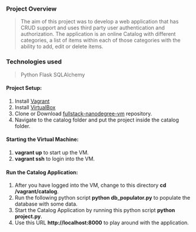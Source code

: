 ### Project Overview
> The aim of this project was to develop a web application that has CRUD support and uses third party user authentication and authorization. The application is an online Catalog with different categories, a list of items within each of those categories with the ability to add, edit or delete items.

### Technologies used
>Python
>Flask
>SQLAlchemy 

#### Project Setup:
  1. Install [Vagrant](https://www.vagrantup.com/) 
  2. Install [VirtualBox](https://www.virtualbox.org/)
  2. Clone or Download [fullstack-nanodegree-vm](https://github.com/udacity/fullstack-nanodegree-vm) repository.
  3. Navigate to the catalog folder and put the project inside the catalog folder.
  
#### Starting the Virtual Machine:
  1. **vagrant up** to start up the VM.
  2. **vagrant ssh** to login into the VM.
 
#### Run the Catalog Application:
  1. After you have logged into the VM, change to this directory **cd /vagrant/catalog**.
  2. Run the following python script **python db_populator.py** to populate the database with some data.
  3. Start the Catalog Application by running this python script **python project.py**.
  4. Use this URL **http://localhost:8000** to play around with the application.
